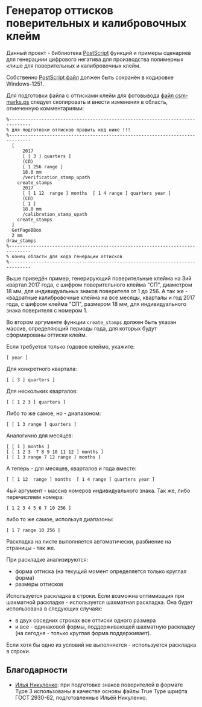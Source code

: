 Генератор оттисков поверительных и калибровочных клейм
======================================================

Данный проект - библиотека [PostScript][] функций и примеры сценариев для генерациии
цифрового негатива для производства полимерных клише для поверительных и
калибровочных клейм.

Собственно [PostScript файл](ps/csm-marks.ps) должен быть сохранён в кодировке Windows-1251.

Для подготовки файла с оттисками клейм для фотовывода
[файл csm-marks.ps](ps/csm-marks.ps) следует скопировать
и внести изменения в область, отмеченную комментариями:

    %------------------------------------------------------------------------------
    % для подготовки оттисков править код ниже !!!
    %------------------------------------------------------------------------------
      [
          2017
          [ [ 3 ] quarters ]
          (СП)
          [ 1 256 range ]
          18.0 mm
          /verification_stamp_upath
        create_stamps
          2017
          [ [ 1 12  range ] months  [ 1 4 range ] quarters year ]
          (СП)
          [ 1 ]
          18.0 mm
          /calibration_stamp_upath
        create_stamps
      ]
      GetPageBBox
      2 mm
    draw_stamps
    %------------------------------------------------------------------------------
    % конец области для кода генерации оттисков
    %------------------------------------------------------------------------------

Выше приведён пример, генерирующий поверительные клейма
на 3ий квартал 2017 года, с шифром поверительного клейма "СП",
диаметром 18 мм, для индивидуальных знаков поверителя от 1 до 256.
А так же - квадратные калибровочные клейма
на все месяцы, кварталы и год 2017 года, с шифром клейма "СП",
размером 18 мм, для индивидуального знака поверителя с номером 1.

Во втором аргументе функции `create_stamps` должен быть указан
массив, определяющий периоды года, для которых будут сформированы
оттиски клейм.

Если требуется только годовое клеймо, укажите:

    [ year ]

Для конкретного квартала:

    [ [ 3 ] quarters ]
    
Для нескольких кварталов:

    [ [ 1 2 3 ] quarters ]
    
Либо то же самое, но - диапазоном:

    [ [ 1 3 range ] quarters ]
    
Аналогично для месяцев:

    [ [ 1 ] months ]
    [ [ 1 2 3  7 8 9 10 11 12 ] months ]
    [ [ 1 3 range 7 12 range ] months ]
    
А теперь - для месяцев, кварталов и года вместе:

    [ [ 1 12  range ] months  [ 1 4 range ] quarters year ]
    
4ый аргумент - массив номеров индивидуального знака.
Так же, либо перечисляем номера:

    [ 1 2 3 4 5 6 7 10 256 ]

либо то же самое, используя диапазоны:

    [ 1 7 range 10 256 ]
    
Раскладка на листе выполняется автоматически,
разбиение на страницы - так же.

При раскладке анализируются:
- форма оттиска (на текущий момент определяется только
круглая форма)
- размеры оттисков

Используется раскладка в строки.
Если возможна оптимизация при шахматной раскладке -
используется шахматная раскладка. Она будет использована
в следующих случаях:
- в двух соседних строках все оттиски одного размера
- и все - одинаковой формы, поддерживающей шахматную раскладку
(на сегодня - только круглая форма поддерживает).

Если хотя бы одно из условий не выполняется - используется
раскладка в строки.

Благодарности
-------------
- [Илья Никуленко](mailto:nikulenko_iliy@rambler.ru): при подготовке знаков
поверителей в формате Type 3 использованы в качестве основы файлы
True Type шрифта ГОСТ 2930-62, подготовленные Ильёй Никуленко.


[PostScript]: https://ru.wikipedia.org/wiki/PostScript
[PostScript Language reference manual]: http://wwwimages.adobe.com/content/dam/Adobe/en/devnet/postscript/pdfs/psrefman.pdf